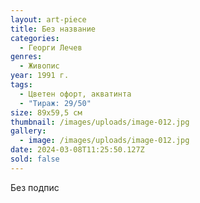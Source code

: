 ```yaml
---
layout: art-piece
title: Без название
categories:
  - Георги Лечев
genres:
  - Живопис
year: 1991 г.
tags:
  - Цветен офорт, акватинта
  - "Тираж: 29/50"
size: 89х59,5 см
thumbnail: /images/uploads/image-012.jpg
gallery:
  - image: /images/uploads/image-012.jpg
date: 2024-03-08T11:25:50.127Z
sold: false
---
```

Без подпис
